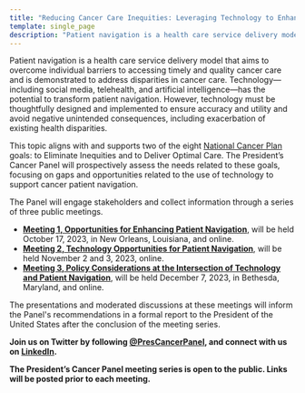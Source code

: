 ```yaml
---
title: "Reducing Cancer Care Inequities: Leveraging Technology to Enhance Patient Navigation"
template: single_page
description: "Patient navigation is a health care service delivery model that aims to overcome individual barriers to accessing timely and quality cancer care and is demonstrated to address disparities in cancer care. "
---
```


Patient navigation is a health care service delivery model that aims to overcome individual barriers to accessing timely and quality cancer care and is demonstrated to address disparities in cancer care. Technology—including social media, telehealth, and artificial intelligence—has the potential to transform patient navigation. However, technology must be thoughtfully designed and implemented to ensure accuracy and utility and avoid negative unintended consequences, including exacerbation of existing health disparities.

This topic aligns with and supports two of the eight [National Cancer Plan](https://nationalcancerplan.cancer.gov/goals) goals: to Eliminate Inequities and to Deliver Optimal Care. The President’s Cancer Panel will prospectively assess the needs related to these goals, focusing on gaps and opportunities related to the use of technology to support cancer patient navigation.

The Panel will engage stakeholders and collect information through a series of three public meetings.
- **[Meeting 1, Opportunities for Enhancing Patient Navigation](/reports/2023/opportunities-enhancing-navigation/)**, will be held October 17, 2023, in New Orleans, Louisiana, and online.
- **[Meeting 2, Technology Opportunities for Patient Navigation](/reports/2023/technology-opportunities/)**, will be held November 2 and 3, 2023, online.
- **[Meeting 3, Policy Considerations at the Intersection of Technology and Patient Navigation](/reports/2023/policy-considerations/)**, will be held December 7, 2023, in Bethesda, Maryland, and online.

The presentations and moderated discussions at these meetings will inform the Panel's recommendations in a formal report to the President of the United States after the conclusion of the meeting series.

**Join us on Twitter by following [@PresCancerPanel](https://twitter.com/PresCancerPanel), and connect with us on [LinkedIn](https://www.linkedin.com/company/president's-cancer-panel/).**

**The President’s Cancer Panel meeting series is open to the public. Links will be posted prior to each meeting.**
